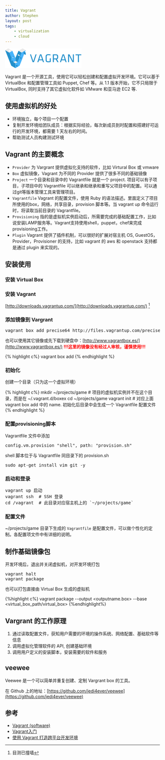 ```yaml
---
title: Vagrant
author: Stephen
layout: post
tags:
    - virtualization
    - cloud
---
```

![vagrant logo](/assets/imgs/logo_vagrant-81478652.png)

Vagrant 是一个开源工具，使用它可以轻松创建和配置虚拟开发环境。它可以基于 VirtualBox 和配置管理工具如 Puppet, Chef 等。从 1.1 版本开始，它不只局限于 VirtualBox, 同时支持了其它虚拟化软件如 VMware 和亚马逊 EC2 等.
<!--more-->

## 使用虚拟机的好处
* 环境独立，每个项目一个配置
* 复制开发环境给团队成员：根据实际经验，每次新成员到时配置和搭建好可运行的开发环境，都需要 1 天左右的时间。
* 帮助测试人员构建测试环境

## Vagrant 的主要概念
* `Provider` 为 Vargrant 提供虚拟化支持的软件，比如 Virtural Box 或 vmware
* `Box` 虚拟镜像，Vagrant 为不同的 Provider 提供了很多不同的基础镜像
* `Project` 一个目录和目录中的 Vagrantfile 就是一个 project. 项目可以有子项目，子项目中的 Vagrantfile 可以继承和继承和重写父项目中的配置。可以通过git等版本管理工具来管理项目。
* `Vagrantfile` Vagrant 的配置文件，使用 Ruby 的语法描述。里面定义了项目所使用的box，网络，共享目录，provision 脚本等。当 vagrant up 命令运行时，将读取当前目录的 Vagrantfile。
* `Provisioning` 指的是虚拟机实例启动后，所需要完成的基础配置工作，比如说安装LAMP服务等。Vagrant支持使用shell，puppet，chef来完成provisioning工作。
* `Plugin` Vagrant 提供了插件机制，可以很好的扩展对宿主机 OS, GuestOS，Provider，Provisioner 的支持，比如 vagrant 的 aws 和 openstack 支持都是通过 plugin 来实现的。


## 安装使用

### 安装 Virtual Box

### 安装 Vagrant
[http://downloads.vagrantup.com/](http://downloads.vagrantup.com/) [^qiang]

### 添加镜像到 Vargrant
<pre>
vagrant box add precise64 http://files.vagrantup.com/precise64.box
</pre>

也可以使用其它镜像或先下载到硬盘中：[http://www.vagrantbox.es/](http://www.vagrantbox.es/) **<font color='red'>!!!这里的镜像没有经过人审核，谨慎使用!!!</font>**

{% highlight c%}
vagrant box add <name> <file location>
{% endhighlight %}

### 初始化
创建一个目录（只为这一个虚拟环境）

{% highlight c%}
mkdir ~/projects/game # 项目的虚拟机实例并不在这个目录，而是在 ~/.vagrant.d/boxex
cd ~/projects/game
vagrant init <name>  # 对应上面 vagrant box add 中的 name. 初始化后目录中会生成一个 Vagrantfile 配置文件
{% endhighlight %}

### 配置provisioning脚本
Vagrantfile 文件中添加
<pre>
config.vm.provision "shell", path: "provision.sh"
</pre>
shell 脚本位于与 Vagrantfile 同目录下的 provision.sh
<pre>
sudo apt-get install vim git -y
</pre>

### 启动和登录
<pre>
vagrant up 启动
vagrant ssh  # SSH 登录
cd /vagrant  # 此目录对应宿主机上的 `~/projects/game`
</pre>

### 配置文件

~/projects/game 目录下生成的 `Vagrantfile` 是配置文件，可以做个性化的定制。各配置项文件中有详细的说明。

## 制作基础镜像包

开发环境后，退出并关闭虚拟机，对开发环境打包
<pre>
vagrant halt
vagrant package
</pre>

也可以打包直接由 Virtual Box 生成的虚拟机

{%highlight c%}
vagrant package --output <outputname.box> --base <virtual_box_path/virtual_box>
{%endhighlight%}

## Vargrant 的工作原理
1. 通过读取配置文件，获知用户需要的环境的操作系统、网络配置、基础软件等信息
2. 调用虚拟化管理软件的 API, 创建基础环境
3. 调用用户定义的安装脚本，安装需要的软件和服务

## veewee
Veewee 是一个可以简单并重复创建、定制 Vargrant box 的工具。

在 Github 上的地址：[https://github.com/jedi4ever/veewee](https://github.com/jedi4ever/veewee)

## 参考
* [Vagrant (software)](http://en.wikipedia.org/wiki/Vagrant_(software))
* [Vagrant入门](http://www.cnblogs.com/alexyang8/p/3380936.html)
* [使用 Vagrant 打造跨平台开发环境](http://blog.segmentfault.com/fenbox/1190000000264347)

[^qiang]: 目测已撞墙

